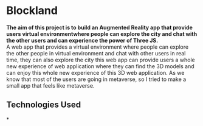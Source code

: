 # Blockland
**The aim of this project is to build an Augmented Reality app that provide users virtual environmentwhere people can explore the city and chat with the other users and can experience the power of Three JS.**
<br/>
A web app that provides a virtual environment where people can explore the other people in virtual environment and chat with other users in real time, they can also explore the city this web app can provide users a whole new experience of web application where they can find the 3D models and can enjoy this whole new experience of this 3D web application. As we know that most of the users are going in metaverse, so I tried to make a small app that feels like metaverse.
<br/>
## Technologies Used
<link href="node_modules/@exuanbo/file-icons-js/dist/css/file-icons.min.css" rel="stylesheet">
* <link href="https://cdn.jsdelivr.net/npm/@exuanbo/file-icons-js@latest/dist/css/file-icons.min.css" rel="stylesheet">
